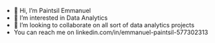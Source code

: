 - 👋 Hi, I’m Paintsil Emmanuel
- 👀 I’m interested in Data Analytics 
- 💞️ I’m looking to collaborate on all sort of data analytics projects
- You can reach me on linkedin.com/in/emmanuel-paintsil-577302313
  

<!---
Pemmanuell/Pemmanuell is a ✨ special ✨ repository because its `README.md` (this file) appears on your GitHub profile.
You can click the Preview link to take a look at your changes.
--->
